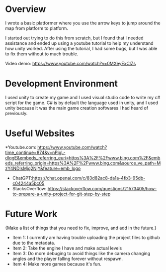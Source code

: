 # Overview

I wrote a basic platformer where you use the arrow keys to jump around the map from platform to platform. 

I started out trying to do this from scratch, but I found that I needed assistance and ended up using a youtube tutorial to help my understand how unity worked. After using the tutorial, I had some bugs, but I was able to fix them without to much trouble. 

Video demo: https://www.youtube.com/watch?v=0MXeyExClZs

# Development Environment

I used unity to create my game and I used visual studio code to write my c# script for the game. C# is by default the language used in unity, and I used unity because it was the main game creation softwares I had heard of previously. 

# Useful Websites

*Youtube.com: https://www.youtube.com/watch?time_continue=874&v=nPigL-dIqgE&embeds_referring_euri=https%3A%2F%2Fwww.bing.com%2F&embeds_referring_origin=https%3A%2F%2Fwww.bing.com&source_ve_path=MzY4NDIsMjg2NjY&feature=emb_logo
* ChatGPT:https://chat.openai.com/c/83d82ac8-da1a-4fb3-95db-c04244a5bc05
* StacksOverflow: https://stackoverflow.com/questions/21573405/how-to-prepare-a-unity-project-for-git-step-by-step

# Future Work

{Make a list of things that you need to fix, improve, and add in the future.}
* Item 1: I currently am having trouble uploading the project files to github due to the metadata. 
* Item 2: Take the engine I have and make actual levels
* Item 3: Do more debuging to avoid things like the camera changing angles and the player falling forever without respawn.
* Item 4: Make more games because it's fun. 
